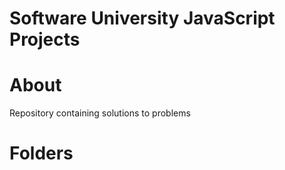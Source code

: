 # Software University JavaScript Projects

# About

Repository containing solutions to problems<br />

# Folders

